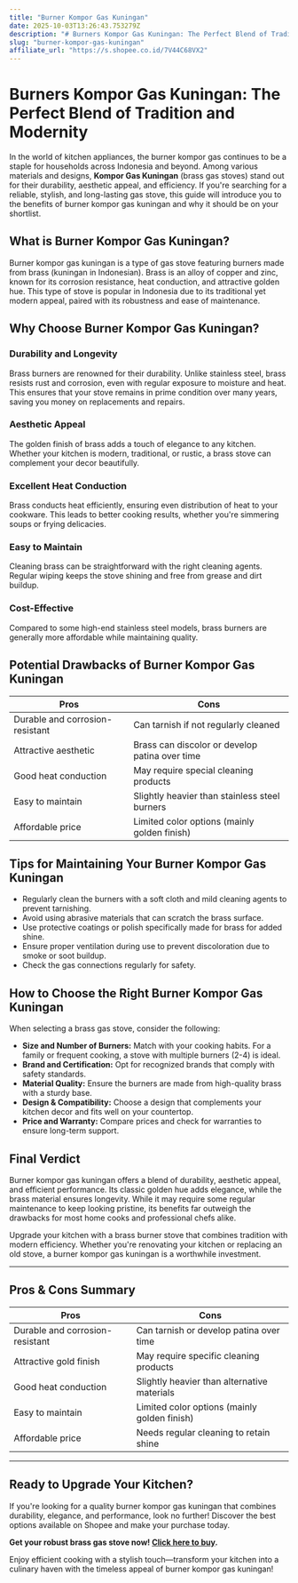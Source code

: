 ```yaml
---
title: "Burner Kompor Gas Kuningan"
date: 2025-10-03T13:26:43.753279Z
description: "# Burners Kompor Gas Kuningan: The Perfect Blend of Tradition and Modernity..."
slug: "burner-kompor-gas-kuningan"
affiliate_url: "https://s.shopee.co.id/7V44C68VX2"
---
```

# Burners Kompor Gas Kuningan: The Perfect Blend of Tradition and Modernity

In the world of kitchen appliances, the burner kompor gas continues to be a staple for households across Indonesia and beyond. Among various materials and designs, **Kompor Gas Kuningan** (brass gas stoves) stand out for their durability, aesthetic appeal, and efficiency. If you're searching for a reliable, stylish, and long-lasting gas stove, this guide will introduce you to the benefits of burner kompor gas kuningan and why it should be on your shortlist.

## What is Burner Kompor Gas Kuningan?

Burner kompor gas kuningan is a type of gas stove featuring burners made from brass (kuningan in Indonesian). Brass is an alloy of copper and zinc, known for its corrosion resistance, heat conduction, and attractive golden hue. This type of stove is popular in Indonesia due to its traditional yet modern appeal, paired with its robustness and ease of maintenance.

## Why Choose Burner Kompor Gas Kuningan?

### Durability and Longevity

Brass burners are renowned for their durability. Unlike stainless steel, brass resists rust and corrosion, even with regular exposure to moisture and heat. This ensures that your stove remains in prime condition over many years, saving you money on replacements and repairs.

### Aesthetic Appeal

The golden finish of brass adds a touch of elegance to any kitchen. Whether your kitchen is modern, traditional, or rustic, a brass stove can complement your decor beautifully.

### Excellent Heat Conduction

Brass conducts heat efficiently, ensuring even distribution of heat to your cookware. This leads to better cooking results, whether you're simmering soups or frying delicacies.

### Easy to Maintain

Cleaning brass can be straightforward with the right cleaning agents. Regular wiping keeps the stove shining and free from grease and dirt buildup.

### Cost-Effective

Compared to some high-end stainless steel models, brass burners are generally more affordable while maintaining quality.

## Potential Drawbacks of Burner Kompor Gas Kuningan

| Pros                                    | Cons                                               |
|-----------------------------------------|----------------------------------------------------|
| Durable and corrosion-resistant       | Can tarnish if not regularly cleaned             |
| Attractive aesthetic                  | Brass can discolor or develop patina over time |
| Good heat conduction                    | May require special cleaning products           |
| Easy to maintain                        | Slightly heavier than stainless steel burners  |
| Affordable price                        | Limited color options (mainly golden finish)  |

## Tips for Maintaining Your Burner Kompor Gas Kuningan

- Regularly clean the burners with a soft cloth and mild cleaning agents to prevent tarnishing.
- Avoid using abrasive materials that can scratch the brass surface.
- Use protective coatings or polish specifically made for brass for added shine.
- Ensure proper ventilation during use to prevent discoloration due to smoke or soot buildup.
- Check the gas connections regularly for safety.

## How to Choose the Right Burner Kompor Gas Kuningan

When selecting a brass gas stove, consider the following:

- **Size and Number of Burners:** Match with your cooking habits. For a family or frequent cooking, a stove with multiple burners (2-4) is ideal.
- **Brand and Certification:** Opt for recognized brands that comply with safety standards.
- **Material Quality:** Ensure the burners are made from high-quality brass with a sturdy base.
- **Design & Compatibility:** Choose a design that complements your kitchen decor and fits well on your countertop.
- **Price and Warranty:** Compare prices and check for warranties to ensure long-term support.

## Final Verdict

Burner kompor gas kuningan offers a blend of durability, aesthetic appeal, and efficient performance. Its classic golden hue adds elegance, while the brass material ensures longevity. While it may require some regular maintenance to keep looking pristine, its benefits far outweigh the drawbacks for most home cooks and professional chefs alike.

Upgrade your kitchen with a brass burner stove that combines tradition with modern efficiency. Whether you're renovating your kitchen or replacing an old stove, a burner kompor gas kuningan is a worthwhile investment.

---

## Pros & Cons Summary

| **Pros**                     | **Cons**                                               |
|------------------------------|--------------------------------------------------------|
| Durable and corrosion-resistant | Can tarnish or develop patina over time            |
| Attractive gold finish     | May require specific cleaning products               |
| Good heat conduction       | Slightly heavier than alternative materials           |
| Easy to maintain           | Limited color options (mainly golden finish)        |
| Affordable price           | Needs regular cleaning to retain shine             |

---

## Ready to Upgrade Your Kitchen?

If you're looking for a quality burner kompor gas kuningan that combines durability, elegance, and performance, look no further! Discover the best options available on Shopee and make your purchase today.

**Get your robust brass gas stove now! [Click here to buy](https://s.shopee.co.id/7V44C68VX2).**

Enjoy efficient cooking with a stylish touch—transform your kitchen into a culinary haven with the timeless appeal of burner kompor gas kuningan!